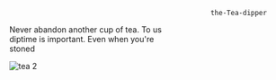                                                       the-Tea-dipper

Never abandon another cup of tea. To us  
diptime is important. Even when you're   
stoned  

![tea 2](https://user-images.githubusercontent.com/61739179/83426836-10796c80-a430-11ea-8184-2d45f0190283.gif)
